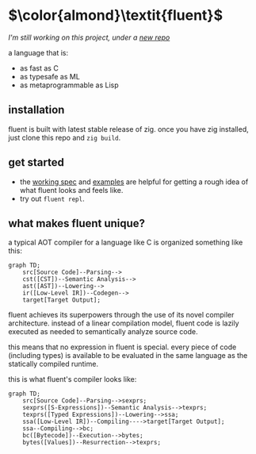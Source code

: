 # $\color{almond}\textit{fluent}$

*I'm still working on this project, under a [new repo](https://github.com/garrisonhh/fluent/)*

a language that is:
- as fast as C
- as typesafe as ML
- as metaprogrammable as Lisp

## installation

fluent is built with latest stable release of zig. once you have zig installed,
just clone this repo and `zig build`.

## get started

- the [working spec](spec.md) and [examples](examples/) are helpful for getting
  a rough idea of what fluent looks and feels like.
- try out `fluent repl`.

## what makes fluent unique?

a typical AOT compiler for a language like C is organized something like this:

```mermaid
graph TD;
    src[Source Code]--Parsing-->
    cst([CST])--Semantic Analysis-->
    ast([AST])--Lowering-->
    ir([Low-Level IR])--Codegen-->
    target[Target Output];
```

fluent achieves its superpowers through the use of its novel compiler
architecture. instead of a linear compilation model, fluent code is lazily
executed as needed to semantically analyze source code.

this means that no expression in fluent is special. every piece of code
(including types) is available to be evaluated in the same language as the
statically compiled runtime.

this is what fluent's compiler looks like:

```mermaid
graph TD;
    src[Source Code]--Parsing-->sexprs;
    sexprs([S-Expressions])--Semantic Analysis-->texprs;
    texprs([Typed Expressions])--Lowering-->ssa;
    ssa([Low-Level IR])--Compiling---->target[Target Output];
    ssa--Compiling-->bc;
    bc([Bytecode])--Execution-->bytes;
    bytes([Values])--Resurrection-->texprs;
```
